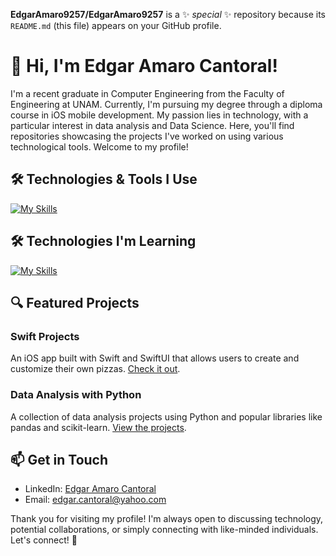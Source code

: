 **EdgarAmaro9257/EdgarAmaro9257** is a ✨ _special_ ✨ repository because its `README.md` (this file) appears on your GitHub profile.

# 👋 Hi, I'm Edgar Amaro Cantoral!

I'm a recent graduate in Computer Engineering from the Faculty of Engineering at UNAM. Currently, I'm pursuing my degree through a diploma course in iOS mobile development. My passion lies in technology, with a particular interest in data analysis and Data Science. Here, you'll find repositories showcasing the projects I've worked on using various technological tools. Welcome to my profile!

## 🛠️ Technologies & Tools I Use

[![My Skills](https://skillicons.dev/icons?i=py,swift,java,c,cpp,html,css,js,gcp,github,linux,sklearn)](https://skillicons.dev)

## 🛠️ Technologies I'm Learning

[![My Skills](https://skillicons.dev/icons?i=r)](https://skillicons.dev)

## 🔍 Featured Projects

### Swift Projects
An iOS app built with Swift and SwiftUI that allows users to create and customize their own pizzas. [Check it out]([link-to-your-repo](https://github.com/EdgarAmaro9257/EjerciciosDiplomadoIOS)).

### Data Analysis with Python
A collection of data analysis projects using Python and popular libraries like pandas and scikit-learn. [View the projects](link-to-your-repo).

## 📫 Get in Touch

- LinkedIn: [Edgar Amaro Cantoral](your-linkedin-profile)
- Email: [edgar.cantoral@yahoo.com](mailto:your-email@example.com)

Thank you for visiting my profile! I'm always open to discussing technology, potential collaborations, or simply connecting with like-minded individuals. Let's connect! 🚀







